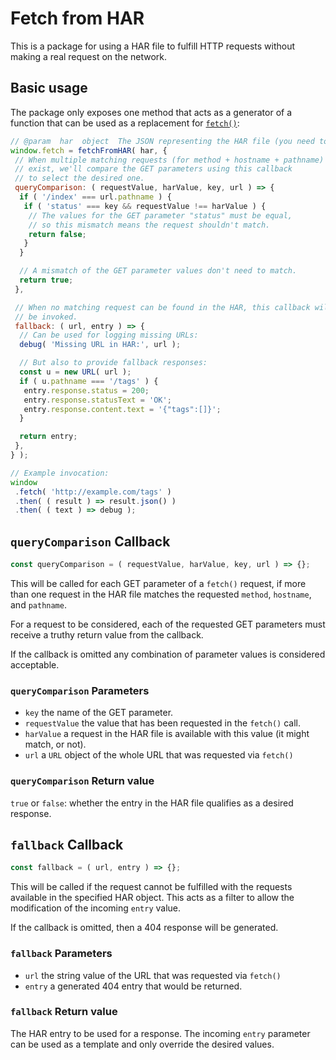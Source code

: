 # Fetch from HAR

This is a package for using a HAR file to fulfill HTTP requests without making a real request on the network.

## Basic usage

The package only exposes one method that acts as a generator of a function that can be used as a replacement for [`fetch()`](https://developer.mozilla.org/en-US/docs/Web/API/Fetch_API):

```javascript
// @param  har  object  The JSON representing the HAR file (you need to run JSON.parse() on the string)
window.fetch = fetchFromHAR( har, {
 // When multiple matching requests (for method + hostname + pathname)
 // exist, we'll compare the GET parameters using this callback
 // to select the desired one.
 queryComparison: ( requestValue, harValue, key, url ) => {
  if ( '/index' === url.pathname ) {
   if ( 'status' === key && requestValue !== harValue ) {
    // The values for the GET parameter "status" must be equal,
    // so this mismatch means the request shouldn't match.
    return false;
   }
  }

  // A mismatch of the GET parameter values don't need to match.
  return true;
 },

 // When no matching request can be found in the HAR, this callback will
 // be invoked.
 fallback: ( url, entry ) => {
  // Can be used for logging missing URLs:
  debug( 'Missing URL in HAR:', url );

  // But also to provide fallback responses:
  const u = new URL( url );
  if ( u.pathname === '/tags' ) {
   entry.response.status = 200;
   entry.response.statusText = 'OK';
   entry.response.content.text = '{"tags":[]}';
  }

  return entry;
 },
} );

// Example invocation:
window
 .fetch( 'http://example.com/tags' )
 .then( ( result ) => result.json() )
 .then( ( text ) => debug );

```

## `queryComparison` Callback

```javascript
const queryComparison = ( requestValue, harValue, key, url ) => {};
```

This will be called for each GET parameter of a `fetch()` request, if more than one request in the HAR file matches the requested `method`, `hostname`, and `pathname`.

For a request to be considered, each of the requested GET parameters must receive a truthy return value from the callback.

If the callback is omitted any combination of parameter values is considered acceptable.

### `queryComparison` Parameters

- `key`  the name of the GET parameter.
- `requestValue`  the value that has been requested in the `fetch()` call.
- `harValue` a request in the HAR file is available with this value (it might match, or not).
- `url` a `URL` object of the whole URL that was requested via `fetch()`

### `queryComparison` Return value

`true` or `false`: whether the entry in the HAR file qualifies as a desired response.

## `fallback` Callback

```javascript
const fallback = ( url, entry ) => {};
```

This will be called if the request cannot be fulfilled with the requests available in the specified HAR object. This acts as a filter to allow the modification of the incoming `entry` value.

If the callback is omitted, then a 404 response will be generated.

### `fallback` Parameters

- `url` the string value of the URL that was requested via `fetch()`
- `entry` a generated 404 entry that would be returned.

### `fallback` Return value

The HAR entry to be used for a response. The incoming `entry` parameter can be used as a template and only override the desired values.

